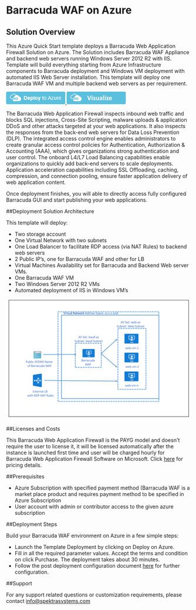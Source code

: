 # Barracuda WAF on Azure 
## Solution Overview 
This Azure Quick Start template deploys a Barracuda Web Application Firewall Solution on Azure.  The Solution includes Barracuda WAF Appliance and backend web servers running Windows Server 2012 R2 with IIS. Template will build everything starting from Azure Infrastructure components to Barracuda deployment and Windows VM deployment with automated IIS Web Server installation. This template will deploy one Barracuda WAF VM and multiple backend web servers as per requirement. 

<a href="https://portal.azure.com/#create/Microsoft.Template/uri/https%3A%2F%2Fraw.githubusercontent.com%2FAzure%2Fazure-quickstart-templates%2Fmaster%2Fbarracuda-waf-iis%2Fazuredeploy.json" target="_blank">
<img src="https://raw.githubusercontent.com/Azure/azure-quickstart-templates/master/1-CONTRIBUTION-GUIDE/images/deploytoazure.png"/>
</a>
<a href="https://portal.azure.com/#create/Microsoft.Template/uri/https%3A%2F%2Fraw.githubusercontent.com%2FAzure%2Fazure-quickstart-templates%2Fmaster%2Fbarracuda-waf-iis%2Fazuredeploy.json" target="_blank">
<img src="https://raw.githubusercontent.com/Azure/azure-quickstart-templates/master/1-CONTRIBUTION-GUIDE/images/visualizebutton.png"/>
</a> 

The Barracuda Web Application Firewall inspects inbound web traffic and blocks SQL injections, Cross-Site Scripting, malware uploads & application DDoS and other attacks targeted at your web applications. It also inspects the responses from the back-end web servers for Data Loss Prevention (DLP). The integrated access control engine enables administrators to create granular access control policies for Authentication, Authorization & Accounting (AAA), which gives organizations strong authentication and user control. The onboard L4/L7 Load Balancing capabilities enable organizations to quickly add back-end servers to scale deployments. Application acceleration capabilities including SSL Offloading, caching, compression, and connection pooling, ensure faster application delivery of web application content. 

Once deployment finishes, you will able to directly access fully configured Barracuda GUI and start publishing your web applications.

##Deployment Solution Architecture 

This template will deploy: 

- Two storage account 
-	One Virtual Network with two subnets
-	One Load Balancer to facilitate RDP access (via NAT Rules) to backend web servers
-	2 Public IP’s, one for Barracuda WAF and other for LB 
-	Virtual Machines Availability set for Barracuda and Backend Web server VMs.
-	One Barracuda WAF VM
-	Two Windows Server 2012 R2 VMs
-	Automated deployment of IIS in Windows VM’s

![Deployment Solution Architecture](https://raw.githubusercontent.com/Azure/azure-quickstart-templates/master/barracuda-waf-iis/images/barracuda-architecture.png?raw=true)

##Licenses and Costs 

This Barracuda Web Application Firewall is the PAYG model and doesn't require the user to license it, it will be licensed automatically after the instance is launched first time and user will be charged hourly for Barracuda Web Application Firewall Software on Microsoft. Click [here](https://azure.microsoft.com/en-us/marketplace/partners/barracudanetworks/waf/#hourly) for pricing details.

##Prerequisites 

- Azure Subscription with specified payment method (Barracuda WAF is a market place product and requires payment method to be specified in Azure Subscription
-	User account with admin or contributor access to the given azure subscription

##Deployment Steps  

Build your Barracuda WAF environment on Azure in a few simple steps:  
- Launch the Template Deployment by clicking on Deploy on Azure. 
- Fill in all the required parameter values. Accept the terms and condition on click Purchase. The deployment takes about 30 minutes. 
- Follow the post deployment configuration document [here](https://raw.githubusercontent.com/Azure/azure-quickstart-templates/master/barracuda-waf-iis/images/barracuda-waf-post-deployment-configuration-guide.pdf) for further configuration. 

##Support 

For any support related questions or customization requirements, please contact info@spektrasystems.com



